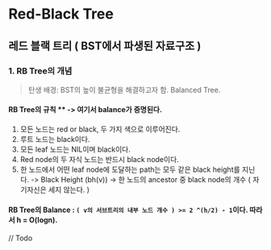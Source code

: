 # Red-Black Tree
## 레드 블랙 트리 ( BST에서 파생된 자료구조 )

### 1. RB Tree의 개념
> 탄생 배경: BST의 높이 불균형을 해결하고자 함. Balanced Tree.

#### RB Tree의 규칙 ** -> 여기서 balance가 증명된다.
  1. 모든 노드는 red or black, 두 가지 색으로 이루어진다.
  2. 루트 노드는 black이다.
  3. 모든 leaf 노드는 NIL이며 black이다.
  4. Red node의 두 자식 노드는 반드시 black node이다.
  5. 한 노드에서 어떤 leaf node에 도달하는 path는 모두 같은 black height를 지닌다.
      -> Black Height (bh(v)) -> 한 노드의 ancestor 중 black node의 개수 ( 자기자신은 세지 않는다. )

#### RB Tree의 Balance : `( v의 서브트리의 내부 노드 개수 ) >= 2 ^(h/2) - 1`이다. 따라서 h = O(logn).
// Todo
